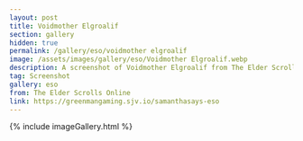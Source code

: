 ```yaml
---
layout: post
title: Voidmother Elgroalif
section: gallery
hidden: true
permalink: /gallery/eso/voidmother elgroalif
image: /assets/images/gallery/eso/Voidmother Elgroalif.webp
description: A screenshot of Voidmother Elgroalif from The Elder Scrolls Online, taken by Samantha Says.
tag: Screenshot
gallery: eso
from: The Elder Scrolls Online
link: https://greenmangaming.sjv.io/samanthasays-eso
---
```

{% include imageGallery.html %}